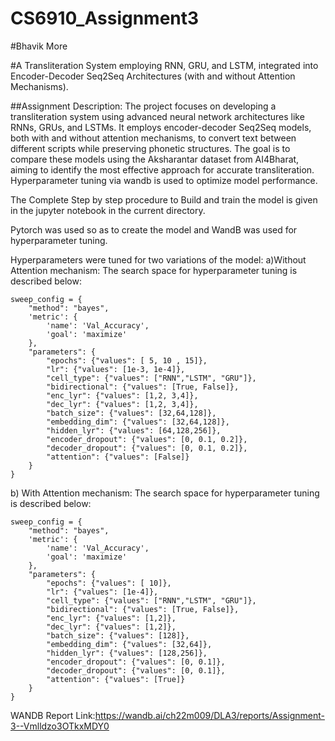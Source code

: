 # CS6910_Assignment3
#Bhavik More 

#A Transliteration System employing RNN, GRU, and LSTM, integrated into Encoder-Decoder Seq2Seq Architectures (with and without Attention Mechanisms).

##Assignment Description:
The project focuses on developing a transliteration system using advanced neural network architectures like RNNs, GRUs, and LSTMs. It employs encoder-decoder Seq2Seq models, both with and without attention mechanisms, to convert text between different scripts while preserving phonetic structures. The goal is to compare these models using the Aksharantar dataset from AI4Bharat, aiming to identify the most effective approach for accurate transliteration. Hyperparameter tuning via wandb is used to optimize model performance.

The Complete Step by step procedure to Build and train the model is given in the jupyter notebook in the current directory.

Pytorch was used so as to create the model and WandB was used for hyperparameter tuning.

Hyperparameters were tuned for two variations of the model:
a)Without Attention mechanism:
The search space for hyperparameter tuning is described below:
```
sweep_config = {
    "method": "bayes",
    'metric': {
        'name': 'Val_Accuracy',
        'goal': 'maximize'
    },
    "parameters": {
        "epochs": {"values": [ 5, 10 , 15]},
        "lr": {"values": [1e-3, 1e-4]},
        "cell_type": {"values": ["RNN","LSTM", "GRU"]},
        "bidirectional": {"values": [True, False]},
        "enc_lyr": {"values": [1,2, 3,4]},
        "dec_lyr": {"values": [1,2, 3,4]},
        "batch_size": {"values": [32,64,128]},
        "embedding_dim": {"values": [32,64,128]},
        "hidden_lyr": {"values": [64,128,256]},
        "encoder_dropout": {"values": [0, 0.1, 0.2]},
        "decoder_dropout": {"values": [0, 0.1, 0.2]},
        "attention": {"values": [False]}
    }
}
```



b) With Attention mechanism:
The search space for hyperparameter tuning is described below:
```
sweep_config = {
    "method": "bayes",
    'metric': {
        'name': 'Val_Accuracy',
        'goal': 'maximize'
    },
    "parameters": {
        "epochs": {"values": [ 10]},
        "lr": {"values": [1e-4]},
        "cell_type": {"values": ["RNN","LSTM", "GRU"]},
        "bidirectional": {"values": [True, False]},
        "enc_lyr": {"values": [1,2]},
        "dec_lyr": {"values": [1,2]},
        "batch_size": {"values": [128]},
        "embedding_dim": {"values": [32,64]},
        "hidden_lyr": {"values": [128,256]},
        "encoder_dropout": {"values": [0, 0.1]},
        "decoder_dropout": {"values": [0, 0.1]},
        "attention": {"values": [True]}
    }
}
```
WANDB Report Link:https://wandb.ai/ch22m009/DLA3/reports/Assignment-3--Vmlldzo3OTkxMDY0
